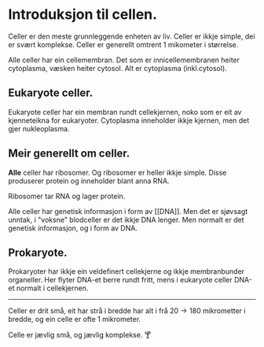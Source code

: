 # Introduksjon til cellen.

Celler er den meste grunnleggende enheten av liv.
Celler er ikkje simple, dei er svært komplekse.
Celler er generellt omtrent 1 mikometer i størrelse.

Alle celler har ein cellemembran.
Det som er innicellemembranen heiter cytoplasma, væsken heiter cytosol. Alt er cytoplasma (inkl.cytosol).


## Eukaryote celler.

Eukaryote celler har ein membran rundt cellekjernen, noko som  er eit av kjenneteikna for eukaryoter. 
Cytoplasma inneholder ikkje kjernen, men det gjer nukleoplasma. 

## Meir generellt om celler.
**Alle**  celler har ribosomer.
Og ribosomer er heller ikkje simple. Disse produserer protein og inneholder blant anna RNA.

Ribosomer tar RNA og lager protein.

Alle celler har genetisk informasjon i form av [[DNA]]. Men det er sjøvsagt unntak, i "voksne" blodceller er det ikkje DNA lenger. Men normalt er det genetisk informasjon, og  i form av DNA.

## Prokaryote.
Prokaryoter har ikkje ein veldefinert cellekjerne og ikkje membranbunder organeller. Her flyter DNA-et berre rundt fritt, mens i eukaryote celler DNA-et normalt i cellekjernen.

-----
Celler er drit små, eit har strå i bredde har alt i frå $20\rightarrow 180$ mikrometter i bredde, og ein celle er ofte $1$ mikrometer.

Celle er jævlig små, og jævlig komplekse. 🍸
